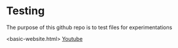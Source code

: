 # Testing

The purpose of this github repo is to test files for experimentations <br>

<basic-website.html>
[Youtube](https://www.youtube.com/)

